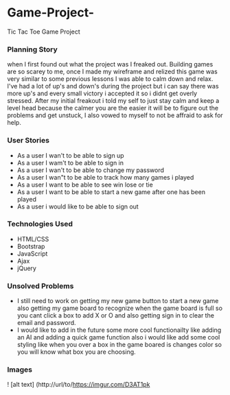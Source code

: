 # Game-Project-
Tic Tac Toe Game Project


### Planning Story 
when I first found out what the project was I freaked out. Building games are so scarey to me, once I made my wireframe and relized
this game was very similar to some previous lessons I was able to calm down and relax. I've had a lot of up's and down's
during the project but i can say there was more up's and every small victory i accepted it so i didnt get overly stressed.
After my initial freakout i told my self to just stay calm and keep a level head because the calmer you are the easier it 
will be to figure out the problems and get unstuck, I also vowed to myself to not be affraid to ask for help.

### User Stories
- As a user I wan't to be able to sign up
- As a user I wam't to be able to sign in
- As a user I wan't to be able to change my password 
- As a user I wan"t to be able to track how many games i played 
- As a user I want to be able to see win lose or tie 
- As a user I want to be able to start a new game after one has been played
- As a user i would like to be able to sign out 


### Technologies Used 
- HTML/CSS
- Bootstrap
- JavaScript
- Ajax 
- jQuery


### Unsolved Problems
- I still need to work on getting my new game button to start a new game also getting my game board to recognize when the game board is full so you cant click a box to add X or O and also getting sign in to clear the email and password.
- I would like to add in the future some more cool functionailty like adding an AI and adding a quick game function also i would like add some cool styling like when you over a box in the game boared is changes color so you will know what box you are choosing.


### Images 
! [alt text] (http://url/to/https://imgur.com/D3AT1pk
